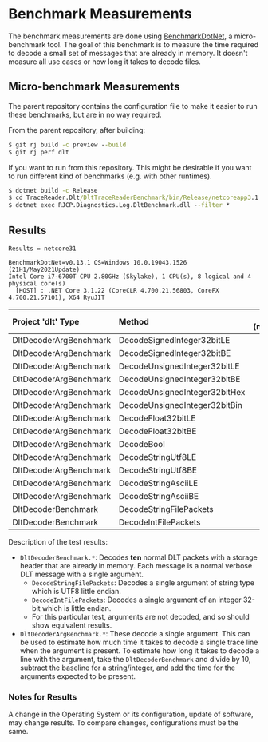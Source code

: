 # Benchmark Measurements

The benchmark measurements are done using
[BenchmarkDotNet](https://benchmarkdotnet.org/), a micro-benchmark tool. The
goal of this benchmark is to measure the time required to decode a small set of
messages that are already in memory. It doesn't measure all use cases or how
long it takes to decode files.

## Micro-benchmark Measurements

The parent repository contains the configuration file to make it easier to run
these benchmarks, but are in no way required.

From the parent repository, after building:

```cmd
$ git rj build -c preview --build
$ git rj perf dlt
```

If you want to run from this repository. This might be desirable if you want to
run different kind of benchmarks (e.g. with other runtimes).

```cmd
$ dotnet build -c Release
$ cd TraceReader.Dlt/DltTraceReaderBenchmark/bin/Release/netcoreapp3.1
$ dotnet exec RJCP.Diagnostics.Log.DltBenchmark.dll --filter *
```

## Results

```text
Results = netcore31

BenchmarkDotNet=v0.13.1 OS=Windows 10.0.19043.1526 (21H1/May2021Update)
Intel Core i7-6700T CPU 2.80GHz (Skylake), 1 CPU(s), 8 logical and 4 physical core(s)
  [HOST] : .NET Core 3.1.22 (CoreCLR 4.700.21.56803, CoreFX 4.700.21.57101), X64 RyuJIT
```

| Project 'dlt' Type     | Method                        | mean (netcore31) | stderr |
|:-----------------------|:------------------------------|-----------------:|-------:|
| DltDecoderArgBenchmark | DecodeSignedInteger32bitLE    | 17.45            | 0.06   |
| DltDecoderArgBenchmark | DecodeSignedInteger32bitBE    | 17.54            | 0.05   |
| DltDecoderArgBenchmark | DecodeUnsignedInteger32bitLE  | 18.02            | 0.07   |
| DltDecoderArgBenchmark | DecodeUnsignedInteger32bitBE  | 18.08            | 0.07   |
| DltDecoderArgBenchmark | DecodeUnsignedInteger32bitHex | 18.18            | 0.08   |
| DltDecoderArgBenchmark | DecodeUnsignedInteger32bitBin | 18.06            | 0.06   |
| DltDecoderArgBenchmark | DecodeFloat32bitLE            | 17.06            | 0.06   |
| DltDecoderArgBenchmark | DecodeFloat32bitBE            | 16.96            | 0.07   |
| DltDecoderArgBenchmark | DecodeBool                    | 8.39             | 0.04   |
| DltDecoderArgBenchmark | DecodeStringUtf8LE            | 53.73            | 0.21   |
| DltDecoderArgBenchmark | DecodeStringUtf8BE            | 57.64            | 0.33   |
| DltDecoderArgBenchmark | DecodeStringAsciiLE           | 44.92            | 0.22   |
| DltDecoderArgBenchmark | DecodeStringAsciiBE           | 44.48            | 0.14   |
| DltDecoderBenchmark    | DecodeStringFilePackets       | 3758.26          | 1.02   |
| DltDecoderBenchmark    | DecodeIntFilePackets          | 3306.64          | 9.53   |

Description of the test results:

* `DltDecoderBenchmark.*`: Decodes **ten** normal DLT packets with a storage
  header that are already in memory. Each message is a normal verbose DLT
  message with a single argument.
  * `DecodeStringFilePackets`: Decodes a single argument of string type which is
    UTF8 little endian.
  * `DecodeIntFilePackets`: Decodes a single argument of an integer 32-bit which
    is little endian.
  * For this particular test, arguments are not decoded, and so should show
    equivalent results.
* `DltDecoderArgBenchmark.*`: These decode a single argument. This can be used
  to estimate how much time it takes to decode a single trace line when the
  argument is present. To estimate how long it takes to decode a line with the
  argument, take the `DltDecoderBenchmark` and divide by 10, subtract the
  baseline for a string/integer, and add the time for the arguments expected to
  be present.

### Notes for Results

A change in the Operating System or its configuration, update of software, may
change results. To compare changes, configurations must be the same.
